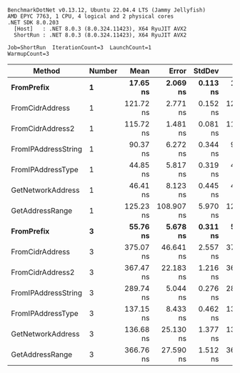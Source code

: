 ```

BenchmarkDotNet v0.13.12, Ubuntu 22.04.4 LTS (Jammy Jellyfish)
AMD EPYC 7763, 1 CPU, 4 logical and 2 physical cores
.NET SDK 8.0.203
  [Host]   : .NET 8.0.3 (8.0.324.11423), X64 RyuJIT AVX2
  ShortRun : .NET 8.0.3 (8.0.324.11423), X64 RyuJIT AVX2

Job=ShortRun  IterationCount=3  LaunchCount=1  
WarmupCount=3  

```
| Method              | Number | Mean      | Error      | StdDev   | Min       | Max       | Gen0   | Allocated |
|-------------------- |------- |----------:|-----------:|---------:|----------:|----------:|-------:|----------:|
| **FromPrefix**          | **1**      |  **17.65 ns** |   **2.069 ns** | **0.113 ns** |  **17.53 ns** |  **17.76 ns** | **0.0007** |      **56 B** |
| FromCidrAddress     | 1      | 121.72 ns |   2.771 ns | 0.152 ns | 121.59 ns | 121.89 ns | 0.0012 |     112 B |
| FromCidrAddress2    | 1      | 115.72 ns |   1.481 ns | 0.081 ns | 115.66 ns | 115.81 ns | 0.0013 |     112 B |
| FromIPAddressString | 1      |  90.37 ns |   6.272 ns | 0.344 ns |  90.11 ns |  90.76 ns | 0.0006 |      56 B |
| FromIPAddressType   | 1      |  44.85 ns |   5.817 ns | 0.319 ns |  44.48 ns |  45.04 ns | 0.0010 |      88 B |
| GetNetworkAddress   | 1      |  46.41 ns |   8.123 ns | 0.445 ns |  45.92 ns |  46.79 ns | 0.0007 |      56 B |
| GetAddressRange     | 1      | 125.23 ns | 108.907 ns | 5.970 ns | 121.16 ns | 132.08 ns | 0.0019 |     168 B |
| **FromPrefix**          | **3**      |  **55.76 ns** |   **5.678 ns** | **0.311 ns** |  **55.44 ns** |  **56.06 ns** | **0.0020** |     **168 B** |
| FromCidrAddress     | 3      | 375.07 ns |  46.641 ns | 2.557 ns | 373.55 ns | 378.03 ns | 0.0038 |     336 B |
| FromCidrAddress2    | 3      | 367.47 ns |  22.183 ns | 1.216 ns | 366.50 ns | 368.83 ns | 0.0038 |     336 B |
| FromIPAddressString | 3      | 289.74 ns |   5.044 ns | 0.276 ns | 289.54 ns | 290.06 ns | 0.0019 |     168 B |
| FromIPAddressType   | 3      | 137.15 ns |   8.433 ns | 0.462 ns | 136.82 ns | 137.68 ns | 0.0031 |     264 B |
| GetNetworkAddress   | 3      | 136.68 ns |  25.130 ns | 1.377 ns | 135.81 ns | 138.27 ns | 0.0019 |     168 B |
| GetAddressRange     | 3      | 366.76 ns |  27.590 ns | 1.512 ns | 365.26 ns | 368.29 ns | 0.0057 |     504 B |
